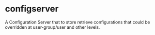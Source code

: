 # configserver
A Configuration Server that to store retrieve configurations that could be overridden at user-group/user and other levels.
